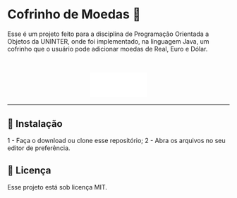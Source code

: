 # Cofrinho de Moedas 🐖

Esse é um projeto feito para a disciplina de Programação Orientada a Objetos da UNINTER, onde foi implementado, na linguagem Java, um cofrinho que o usuário pode adicionar moedas de Real, Euro e Dólar.

<br>

<p align="center">
    <img src="porquinho.png" width="130">
</p>

<hr>

## 🚀 Instalação

1 - Faça o download ou clone esse repositório;
2 - Abra os arquivos no seu editor de preferência.

## 📝 Licença

Esse projeto está sob licença MIT.
